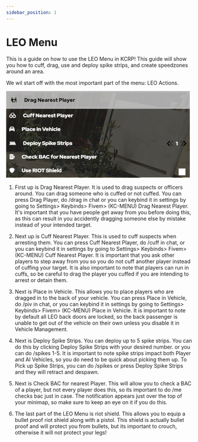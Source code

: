 ```yaml
---
sidebar_position: 1
---
```


# LEO Menu

This is a guide on how to use the LEO Menu in KCRP! This guide will show you how to cuff, drag, use and deploy spike strips, and create speedzones around an area.


We wil start off with the most important part of the menu: LEO Actions.

![leomenu](leomenu.png)

1. First up is Drag Nearest Player. It is used to drag suspects or officers around. You can drag someone who is cuffed or not cuffed. You can press Drag Player, do /drag in chat or you can keybind it in settings by going to Settings> Keybinds> Fivem> (KC-MENU) Drag Nearest Player. It's important that you have people get away from you before doing this, as this can result in you accidently dragging someone else by mistake instead of your intended target.

2. Next up is Cuff Nearest Player. This is used to cuff suspects when arresting them. You can press Cuff Nearest Player, do /cuff in chat, or you can keybind it in settings by going to Settings> Keybinds> Fivem> (KC-MENU) Cuff Nearest Player. It is important that you ask other players to step away from you so you do not cuff another player instead of cuffing your target. It is also important to note that players can run in cuffs, so be careful to drag the player you cuffed if you are intending to arrest or detain them.

3. Next is Place in Vehicle. This allows you to place players who are dragged in to the back of your vehicle. You can press Place in Vehicle, do /piv in chat, or you can keybind it in settings by going to Settings> Keybinds> Fivem> (KC-MENU) Place in Vehicle. It is important to note by default all LEO back doors are locked, so the back passenger is unable to get out of the vehicle on their own unless you disable it in Vehicle Management.

4. Next is Deploy Spike Strips. You can deploy up to 5 spike strips. You can do this by clicking Deploy Spike Strips with your desired number. or you can do /spikes 1-5. It is important to note spike strips impact both Player and AI Vehicles, so you do need to be quick about picking them up. To Pick up Spike Strips, you can do /spikes or press Deploy Spike Strips and they will retract and despawn.

5. Next is Check BAC for nearest Player. This will allow you to check a BAC of a player, but not every player does this, so its important to do /me checks bac just in case. The notification appears just over the top of your minimap, so make sure to keep an eye on it if you do this.

6. The last part of the LEO Menu is riot shield. This allows you to equip a bullet proof riot shield along with a pistol. This shield is actually bullet proof and will protect you from bullets, but its important to crouch, otherwise it will not protect your legs!








